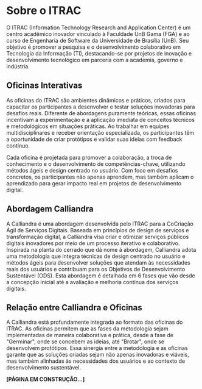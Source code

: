 
# Sobre o ITRAC

O ITRAC (Information Technology Research and Application Center) é um centro acadêmico inovador vinculado à Faculdade UnB Gama (FGA) e ao curso de Engenharia de Software da Universidade de Brasília (UnB). Seu objetivo é promover a pesquisa e o desenvolvimento colaborativo em Tecnologia da Informação (TI), destacando-se por projetos de inovação e desenvolvimento tecnológico em parceria com a academia, governo e indústria.

## Oficinas Interativas

As oficinas do ITRAC são ambientes dinâmicos e práticos, criados para capacitar os participantes a desenvolver e testar soluções inovadoras para desafios reais. Diferente de abordagens puramente teóricas, essas oficinas incentivam a experimentação e a aplicação imediata de conceitos técnicos e metodológicos em situações práticas. Ao trabalhar em equipes multidisciplinares e receber orientação especializada, os participantes têm a oportunidade de criar protótipos e validar suas ideias com feedback contínuo.

Cada oficina é projetada para promover a colaboração, a troca de conhecimento e o desenvolvimento de competências-chave, utilizando métodos ágeis e design centrado no usuário. Com foco em desafios concretos, os participantes não apenas aprendem, mas também aplicam o aprendizado para gerar impacto real em projetos de desenvolvimento digital.

## Abordagem Calliandra

A Calliandra é uma abordagem desenvolvida pelo ITRAC para a CoCriação Ágil de Serviços Digitais. Baseada em princípios de design de serviços e transformação digital, a Calliandra visa criar e otimizar serviços públicos digitais inovadores por meio de um processo iterativo e colaborativo. Inspirada na planta do cerrado que dá nome à abordagem, Calliandra adota uma metodologia que integra técnicas de design centrado no usuário e métodos ágeis para desenvolver soluções que atendam às necessidades reais dos usuários e contribuam para os Objetivos de Desenvolvimento Sustentável (ODS). Esta abordagem é detalhada em 6 fases que vão desde a concepção inicial até a avaliação e melhoria contínua dos serviços digitais.


## Relação entre Calliandra e Oficinas

A Calliandra está profundamente integrada ao formato das oficinas do ITRAC. As oficinas permitem que as fases da metodologia sejam implementadas de maneira colaborativa e prática, desde a fase de "Germinar", onde se concebem as ideias, até "Brotar", onde se desenvolvem protótipos. Essa sinergia entre a metodologia e as oficinas garante que as soluções criadas sejam não apenas inovadoras e viáveis, mas também alinhadas às necessidades dos usuários e ao contexto de desenvolvimento sustentável.

**[PÁGINA EM CONSTRUÇÃO...]**
